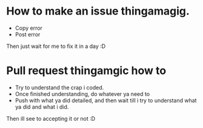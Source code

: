 # How to make an issue thingamagig. 
* Copy error 
* Post error

Then just wait for me to fix it in a day :D 

# Pull request thingamgic how to
* Try to understand the crap i coded. 
* Once finished understanding, do whatever ya need to 
* Push with what ya did detailed, and then wait till i try to understand what ya did and what i did. 

Then ill see to accepting it or not :D
